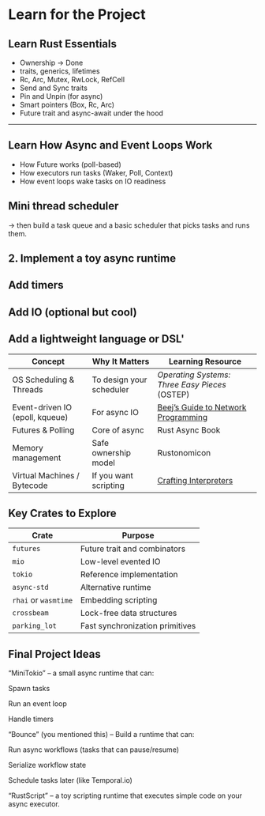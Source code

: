 # Learn for the Project

## Learn Rust Essentials

- Ownership -> Done
- traits, generics, lifetimes
- Rc, Arc, Mutex, RwLock, RefCell
- Send and Sync traits
- Pin and Unpin (for async)
- Smart pointers (Box, Rc, Arc)
- Future trait and async-await under the hood

---

## Learn How Async and Event Loops Work

- How Future works (poll-based)
- How executors run tasks (Waker, Poll, Context)
- How event loops wake tasks on IO readiness

## Mini thread scheduler

→ then build a task queue and a basic scheduler that picks tasks and runs them.

## 2. Implement a toy async runtime

## Add timers

## Add IO (optional but cool)

## Add a lightweight language or DSL'

| Concept                         | Why It Matters           | Learning Resource                                                   |
| ------------------------------- | ------------------------ | ------------------------------------------------------------------- |
| OS Scheduling & Threads         | To design your scheduler | _Operating Systems: Three Easy Pieces_ (OSTEP)                      |
| Event-driven IO (epoll, kqueue) | For async IO             | [Beej’s Guide to Network Programming](https://beej.us/guide/bgnet/) |
| Futures & Polling               | Core of async            | Rust Async Book                                                     |
| Memory management               | Safe ownership model     | Rustonomicon                                                        |
| Virtual Machines / Bytecode     | If you want scripting    | [Crafting Interpreters](https://craftinginterpreters.com/)          |

## Key Crates to Explore

| Crate                | Purpose                         |
| -------------------- | ------------------------------- |
| `futures`            | Future trait and combinators    |
| `mio`                | Low-level evented IO            |
| `tokio`              | Reference implementation        |
| `async-std`          | Alternative runtime             |
| `rhai` or `wasmtime` | Embedding scripting             |
| `crossbeam`          | Lock-free data structures       |
| `parking_lot`        | Fast synchronization primitives |

## Final Project Ideas

“MiniTokio” – a small async runtime that can:

Spawn tasks

Run an event loop

Handle timers

“Bounce” (you mentioned this) –
Build a runtime that can:

Run async workflows (tasks that can pause/resume)

Serialize workflow state

Schedule tasks later (like Temporal.io)

“RustScript” – a toy scripting runtime that executes simple code on your async executor.
